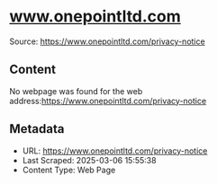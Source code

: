 # www.onepointltd.com

Source: https://www.onepointltd.com/privacy-notice

## Content

No webpage was found for the web address:https://www.onepointltd.com/privacy-notice

## Metadata

- URL: https://www.onepointltd.com/privacy-notice
- Last Scraped: 2025-03-06 15:55:38
- Content Type: Web Page
